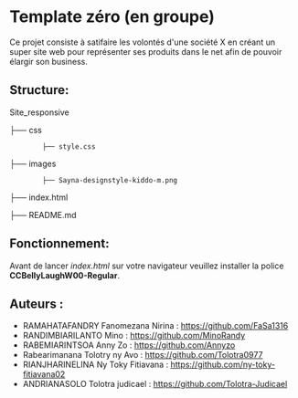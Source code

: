 # Template zéro (en groupe)

  Ce projet consiste à satifaire les volontés d'une société X en créant un super site web pour  représenter ses produits dans le net afin de pouvoir élargir son business.  

## Structure:



Site_responsive



├── css

          	├── style.css

├── images

         	├── Sayna-designstyle-kiddo-m.png

├── index.html


├──  README.md 


## Fonctionnement:

Avant de lancer *index.html* sur votre navigateur veuillez installer la police **CCBellyLaughW00-Regular**.

## Auteurs :

					
 - RAMAHATAFANDRY Fanomezana Nirina : https://github.com/FaSa1316 
 - RANDIMBIARILANTO  Mino : https://github.com/MinoRandy
 - RABEMIARINTSOA Anny Zo : https://github.com/Annyzo
 - Rabearimanana Tolotry ny Avo : https://github.com/Tolotra0977
 - RIANJHARINELINA Ny Toky Fitiavana : https://github.com/ny-toky-fitiavana02
 - ANDRIANASOLO Tolotra judicael :  https://github.com/Tolotra-Judicael
